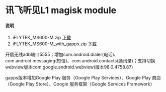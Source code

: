 # 讯飞听见L1 magisk module
#### 说明
1.  iFLYTEK_MS600-M.zip    [下载](https://github.com/Marsmz/iFLYTEK_MS600-M/releases/download/v0.1/iFLYTEK_MS600-M.zip)
2.  iFLYTEK_MS600-M_with_gapps.zip    [下载](https://github.com/Marsmz/iFLYTEK_MS600-M/releases/download/v0.1/iFLYTEK_MS600-M_with_gapps.zip)

开启无线adb端口5555；增加com.android.dialer(电话)、com.android.messaging(短信)、com.android.contacts(通讯录)；支持切换webview版本com.google.android.webview(版本98.0.4758.87)

gapps版本增加Google Play 服务（Google Play Services）、Google Play 商店（Google Play Store）、Google 服务框架（Google Services Framework）
